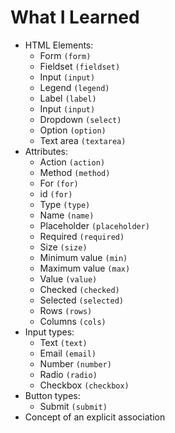 # What I Learned
- HTML Elements:
	- Form `(form)`
	- Fieldset `(fieldset)`
	- Input `(input)`
	- Legend `(legend)`
	- Label `(label)`
	- Input `(input)`
	- Dropdown `(select)`
	- Option `(option)`
	- Text area `(textarea)`
- Attributes:
	- Action `(action)`
	- Method `(method)`
	- For `(for)`
	- id `(for)`
	- Type `(type)`
	- Name `(name)`
	- Placeholder `(placeholder)`
	- Required `(required)`
	- Size `(size)`
	- Minimum value `(min)`
	- Maximum value `(max)`
	- Value `(value)`
	- Checked `(checked)`
	- Selected `(selected)`
	- Rows `(rows)`
	- Columns `(cols)`
- Input types:
	- Text `(text)`
	- Email `(email)`
	- Number `(number)`
	- Radio `(radio)`
	- Checkbox `(checkbox)`
- Button types:
	- Submit `(submit)`
- Concept of an explicit association
